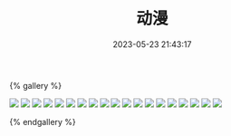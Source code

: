 ﻿---
title: 动漫
date: 2023-05-23 21:43:17
comments: false
---

{% gallery %}

![](/assets/cartoon/3.webp)
![](/assets/cartoon/4.webp)
![](https://cdn.staticaly.com/gh/1405720461/images@master/cartoon/1.webp)
![](https://cdn.staticaly.com/gh/1405720461/images@master/cartoon/2.webp)
![](https://cdn.staticaly.com/gh/1405720461/images@master/cartoon/3.webp)
![](https://cdn.staticaly.com/gh/1405720461/images@master/cartoon/4.webp)
![](https://cdn.staticaly.com/gh/1405720461/images@master/cartoon/5.webp)
![](https://cdn.staticaly.com/gh/1405720461/images@master/cartoon/6.webp)
![](https://cdn.staticaly.com/gh/1405720461/images@master/cartoon/7.webp)
![](https://cdn.staticaly.com/gh/1405720461/images@master/cartoon/8.webp)
![](https://cdn.staticaly.com/gh/1405720461/images@master/cartoon/9.webp)
![](https://cdn.staticaly.com/gh/1405720461/images@master/cartoon/10.webp)
![](https://cdn.staticaly.com/gh/1405720461/images@master/cartoon/11.webp)
![](https://cdn.staticaly.com/gh/1405720461/images@master/cartoon/12.webp)
![](https://cdn.staticaly.com/gh/1405720461/images@master/cartoon/13.webp)
![](https://cdn.staticaly.com/gh/1405720461/images@master/cartoon/14.webp)
![](https://cdn.staticaly.com/gh/1405720461/images@master/cartoon/15.webp)
![](https://cdn.staticaly.com/gh/1405720461/images@master/cartoon/16.webp)
![](https://cdn.staticaly.com/gh/1405720461/images@master/cartoon/17.webp)

{% endgallery %}
